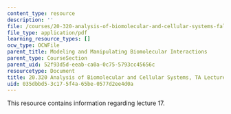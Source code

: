 ```yaml
---
content_type: resource
description: ''
file: /courses/20-320-analysis-of-biomolecular-and-cellular-systems-fall-2012/035dbbd53c175f4a65be0577d2ee4d0a_MIT20_320F12_Lecture17.pdf
file_type: application/pdf
learning_resource_types: []
ocw_type: OCWFile
parent_title: Modeling and Manipulating Biomolecular Interactions
parent_type: CourseSection
parent_uid: 52f93d5d-eeab-ca0a-0c75-5793cc45656c
resourcetype: Document
title: 20.320 Analysis of Biomolecular and Cellular Systems, TA Lecture Note 17
uid: 035dbbd5-3c17-5f4a-65be-0577d2ee4d0a
---
```

This resource contains information regarding lecture 17.